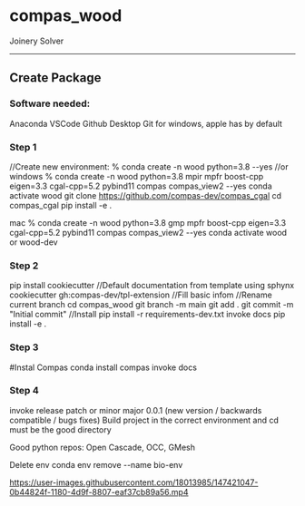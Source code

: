 # compas_wood

Joinery Solver

___

## Create Package

### Software needed:
Anaconda
VSCode
Github Desktop
Git for windows, apple has by default

### Step 1
//Create new environment:
% conda create -n wood python=3.8 --yes
//or
windows
% conda create -n wood python=3.8 mpir mpfr boost-cpp eigen=3.3 cgal-cpp=5.2 pybind11 compas compas_view2 --yes
conda activate wood
git clone https://github.com/compas-dev/compas_cgal
cd compas_cgal
pip install -e .

mac
% conda create -n wood python=3.8 gmp mpfr boost-cpp eigen=3.3 cgal-cpp=5.2 pybind11 compas compas_view2 --yes
conda activate wood or wood-dev

### Step 2
pip install cookiecutter
//Default documentation from template using sphynx
cookiecutter gh:compas-dev/tpl-extension
//Fill basic infom
//Rename current branch
cd compas_wood
git branch -m main
git add .
git commit -m "Initial commit"
//Install 
pip install -r requirements-dev.txt
invoke docs
pip install -e .

### Step 3
#Instal Compas
conda install compas
invoke docs

### Step 4
invoke release patch or minor major 0.0.1 (new version / backwards compatible / bugs fixes)
Build project in the correct environment and cd must be the good directory

Good python repos: Open Cascade, OCC, GMesh

Delete env 
conda env remove --name bio-env


https://user-images.githubusercontent.com/18013985/147421047-0b44824f-1180-4d9f-8807-eaf37cb89a56.mp4

